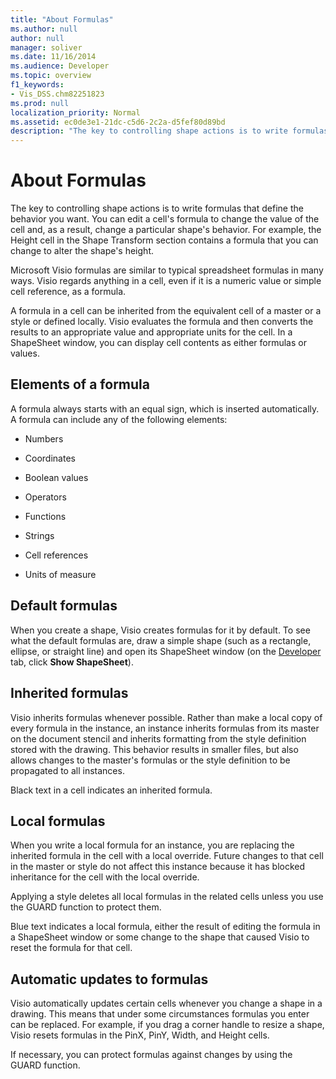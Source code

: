 ```yaml
---
title: "About Formulas"
ms.author: null
author: null
manager: soliver
ms.date: 11/16/2014
ms.audience: Developer
ms.topic: overview
f1_keywords:
- Vis_DSS.chm82251823
ms.prod: null
localization_priority: Normal
ms.assetid: ec0de3e1-21dc-c5d6-2c2a-d5fef80d89bd
description: "The key to controlling shape actions is to write formulas that define the behavior you want. You can edit a cell's formula to change the value of the cell and, as a result, change a particular shape's behavior. For example, the Height cell in the Shape Transform section contains a formula that you can change to alter the shape's height."
---
```


# About Formulas

The key to controlling shape actions is to write formulas that define the behavior you want. You can edit a cell's formula to change the value of the cell and, as a result, change a particular shape's behavior. For example, the Height cell in the Shape Transform section contains a formula that you can change to alter the shape's height.
  
Microsoft Visio formulas are similar to typical spreadsheet formulas in many ways. Visio regards anything in a cell, even if it is a numeric value or simple cell reference, as a formula.
  
A formula in a cell can be inherited from the equivalent cell of a master or a style or defined locally. Visio evaluates the formula and then converts the results to an appropriate value and appropriate units for the cell. In a ShapeSheet window, you can display cell contents as either formulas or values.
  
## Elements of a formula

A formula always starts with an equal sign, which is inserted automatically. A formula can include any of the following elements:
  
- Numbers
    
- Coordinates
    
- Boolean values
    
- Operators
    
- Functions
    
- Strings
    
- Cell references
    
- Units of measure
    
## Default formulas

When you create a shape, Visio creates formulas for it by default. To see what the default formulas are, draw a simple shape (such as a rectangle, ellipse, or straight line) and open its ShapeSheet window (on the [Developer](run-in-developer-mode-display-the-developer-tab.md) tab, click **Show ShapeSheet**).
  
## Inherited formulas

Visio inherits formulas whenever possible. Rather than make a local copy of every formula in the instance, an instance inherits formulas from its master on the document stencil and inherits formatting from the style definition stored with the drawing. This behavior results in smaller files, but also allows changes to the master's formulas or the style definition to be propagated to all instances.
  
Black text in a cell indicates an inherited formula.
  
## Local formulas

When you write a local formula for an instance, you are replacing the inherited formula in the cell with a local override. Future changes to that cell in the master or style do not affect this instance because it has blocked inheritance for the cell with the local override.
  
Applying a style deletes all local formulas in the related cells unless you use the GUARD function to protect them.
  
Blue text indicates a local formula, either the result of editing the formula in a ShapeSheet window or some change to the shape that caused Visio to reset the formula for that cell.
  
## Automatic updates to formulas

 Visio automatically updates certain cells whenever you change a shape in a drawing. This means that under some circumstances formulas you enter can be replaced. For example, if you drag a corner handle to resize a shape, Visio resets formulas in the PinX, PinY, Width, and Height cells. 
  
If necessary, you can protect formulas against changes by using the GUARD function.
  

